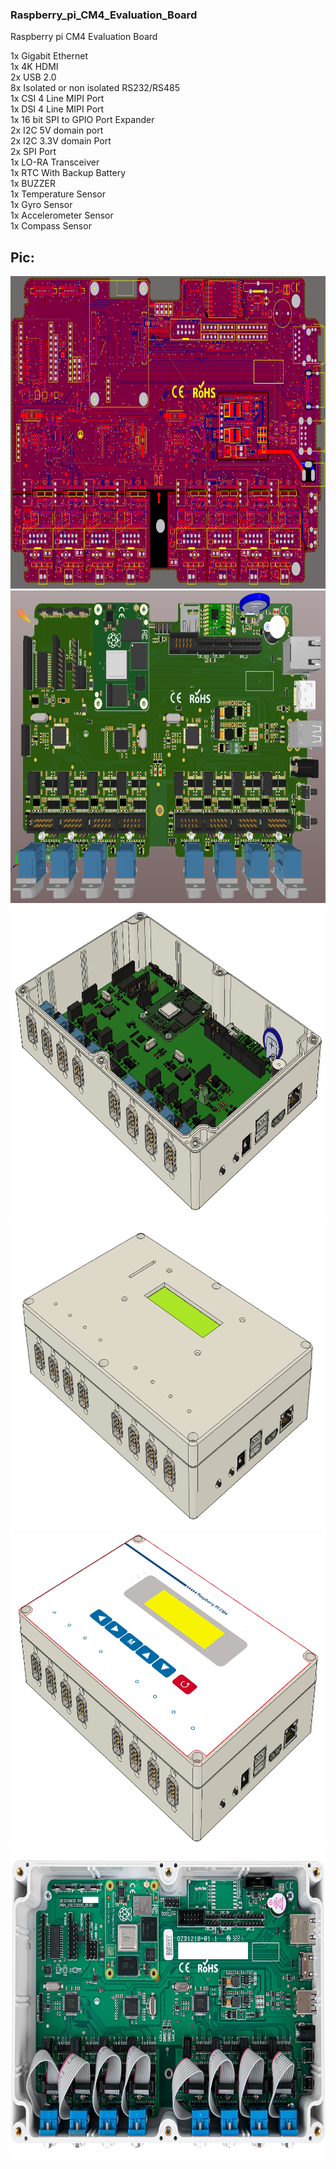 

### Raspberry_pi_CM4_Evaluation_Board

Raspberry pi CM4 Evaluation Board

1x Gigabit Ethernet   
1x 4K HDMI  
2x USB 2.0  
8x Isolated or non isolated RS232/RS485  
1x CSI 4 Line MIPI Port  
1x DSI 4 Line MIPI Port  
1x 16 bit SPI to GPIO Port Expander  
2x I2C 5V domain port  
2x I2C 3.3V domain Port  
2x SPI Port  
1x LO-RA Transceiver  
1x RTC With Backup Battery  
1x BUZZER  
1x Temperature Sensor  
1x Gyro Sensor  
1x Accelerometer Sensor  
1x Compass Sensor  

### 

## Pic:

<img src="https://github.com/cemilkendir/PCB_15122020_01BC/blob/main/Photo/Resim01.PNG" height="500px" width="800px"/> 
<img src="https://github.com/cemilkendir/PCB_15122020_01BC/blob/main/Photo/Resim02.PNG" height="500px" width="800px"/> 
<img src="https://github.com/cemilkendir/PCB_15122020_01BC/blob/main/Photo/Resim03.PNG" height="500px" width="800px"/> 
<img src="https://github.com/cemilkendir/PCB_15122020_01BC/blob/main/Photo/Resim04.PNG" height="500px" width="800px"/>
<img src="https://github.com/cemilkendir/PCB_15122020_01BC/blob/main/Photo/Resim05.PNG" height="500px" width="800px"/> 
<img src="https://github.com/cemilkendir/PCB_15122020_01BC/blob/main/Photo/Resim06.PNG" height="500px" width="800px"/> 

